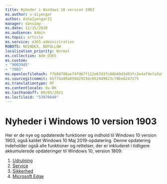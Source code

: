 ```yaml
---
title: Nyheder i Windows 10 version 1903
ms.author: v-aiyengar
author: AshaIyengar21
manager: dansimp
ms.date: 12/15/2020
ms.audience: Admin
ms.topic: article
ms.service: o365-administration
ROBOTS: NOINDEX, NOFOLLOW
localization_priority: Normal
ms.collection: Adm_O365
ms.custom:
- "9003945"
- "7003"
ms.openlocfilehash: f7b88788ae74f967f112e67d3fc80b80d3d93fc2e4af9efa3a977d16d1d70350
ms.sourcegitcommit: b5f7da89a650d2915dc652449623c78be6247175
ms.translationtype: MT
ms.contentlocale: da-DK
ms.lasthandoff: 08/05/2021
ms.locfileid: "53970649"
---
```

# <a name="whats-new-in-windows-10-version-1903"></a>Nyheder i Windows 10 version 1903

Her er de nye og opdaterede funktioner og indhold til Windows 10 version 1903, også kaldet Windows 10 Maj 2019-opdatering. Denne opdatering indeholder også alle funktioner og rettelser, der er inkluderet i tidligere akkumulerede opdateringer til Windows 10, version 1809:

1. [Udrulning](https://go.microsoft.com/fwlink/?linkid=2114296)
1. [Service](https://go.microsoft.com/fwlink/?linkid=2114493)
1. [Sikkerhed](https://go.microsoft.com/fwlink/?linkid=2114297)
1. [Microsoft Edge](https://go.microsoft.com/fwlink/?linkid=2114298)
